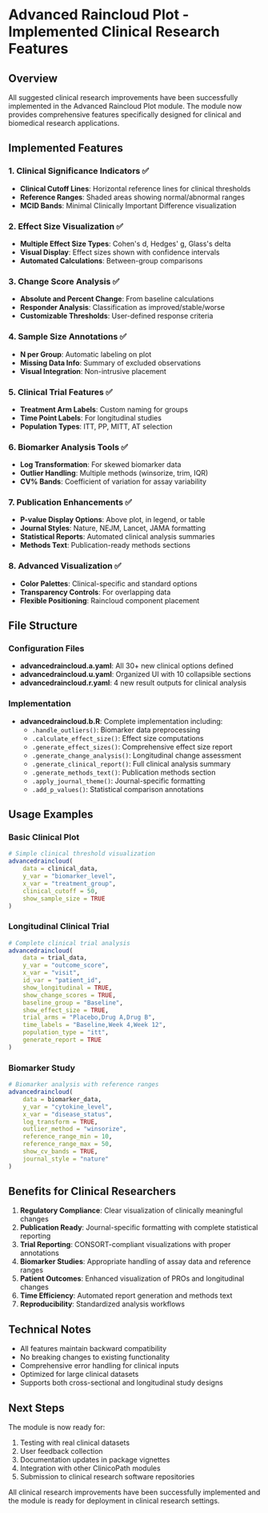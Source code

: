 # Advanced Raincloud Plot - Implemented Clinical Research Features

## Overview
All suggested clinical research improvements have been successfully implemented in the Advanced Raincloud Plot module. The module now provides comprehensive features specifically designed for clinical and biomedical research applications.

## Implemented Features

### 1. Clinical Significance Indicators ✅
- **Clinical Cutoff Lines**: Horizontal reference lines for clinical thresholds
- **Reference Ranges**: Shaded areas showing normal/abnormal ranges
- **MCID Bands**: Minimal Clinically Important Difference visualization

### 2. Effect Size Visualization ✅
- **Multiple Effect Size Types**: Cohen's d, Hedges' g, Glass's delta
- **Visual Display**: Effect sizes shown with confidence intervals
- **Automated Calculations**: Between-group comparisons

### 3. Change Score Analysis ✅
- **Absolute and Percent Change**: From baseline calculations
- **Responder Analysis**: Classification as improved/stable/worse
- **Customizable Thresholds**: User-defined response criteria

### 4. Sample Size Annotations ✅
- **N per Group**: Automatic labeling on plot
- **Missing Data Info**: Summary of excluded observations
- **Visual Integration**: Non-intrusive placement

### 5. Clinical Trial Features ✅
- **Treatment Arm Labels**: Custom naming for groups
- **Time Point Labels**: For longitudinal studies
- **Population Types**: ITT, PP, MITT, AT selection

### 6. Biomarker Analysis Tools ✅
- **Log Transformation**: For skewed biomarker data
- **Outlier Handling**: Multiple methods (winsorize, trim, IQR)
- **CV% Bands**: Coefficient of variation for assay variability

### 7. Publication Enhancements ✅
- **P-value Display Options**: Above plot, in legend, or table
- **Journal Styles**: Nature, NEJM, Lancet, JAMA formatting
- **Statistical Reports**: Automated clinical analysis summaries
- **Methods Text**: Publication-ready methods sections

### 8. Advanced Visualization ✅
- **Color Palettes**: Clinical-specific and standard options
- **Transparency Controls**: For overlapping data
- **Flexible Positioning**: Raincloud component placement

## File Structure

### Configuration Files
- **advancedraincloud.a.yaml**: All 30+ new clinical options defined
- **advancedraincloud.u.yaml**: Organized UI with 10 collapsible sections
- **advancedraincloud.r.yaml**: 4 new result outputs for clinical analysis

### Implementation
- **advancedraincloud.b.R**: Complete implementation including:
  - `.handle_outliers()`: Biomarker data preprocessing
  - `.calculate_effect_size()`: Effect size computations
  - `.generate_effect_sizes()`: Comprehensive effect size report
  - `.generate_change_analysis()`: Longitudinal change assessment
  - `.generate_clinical_report()`: Full clinical analysis summary
  - `.generate_methods_text()`: Publication methods section
  - `.apply_journal_theme()`: Journal-specific formatting
  - `.add_p_values()`: Statistical comparison annotations

## Usage Examples

### Basic Clinical Plot
```r
# Simple clinical threshold visualization
advancedraincloud(
    data = clinical_data,
    y_var = "biomarker_level",
    x_var = "treatment_group",
    clinical_cutoff = 50,
    show_sample_size = TRUE
)
```

### Longitudinal Clinical Trial
```r
# Complete clinical trial analysis
advancedraincloud(
    data = trial_data,
    y_var = "outcome_score",
    x_var = "visit",
    id_var = "patient_id",
    show_longitudinal = TRUE,
    show_change_scores = TRUE,
    baseline_group = "Baseline",
    show_effect_size = TRUE,
    trial_arms = "Placebo,Drug A,Drug B",
    time_labels = "Baseline,Week 4,Week 12",
    population_type = "itt",
    generate_report = TRUE
)
```

### Biomarker Study
```r
# Biomarker analysis with reference ranges
advancedraincloud(
    data = biomarker_data,
    y_var = "cytokine_level",
    x_var = "disease_status",
    log_transform = TRUE,
    outlier_method = "winsorize",
    reference_range_min = 10,
    reference_range_max = 50,
    show_cv_bands = TRUE,
    journal_style = "nature"
)
```

## Benefits for Clinical Researchers

1. **Regulatory Compliance**: Clear visualization of clinically meaningful changes
2. **Publication Ready**: Journal-specific formatting with complete statistical reporting
3. **Trial Reporting**: CONSORT-compliant visualizations with proper annotations
4. **Biomarker Studies**: Appropriate handling of assay data and reference ranges
5. **Patient Outcomes**: Enhanced visualization of PROs and longitudinal changes
6. **Time Efficiency**: Automated report generation and methods text
7. **Reproducibility**: Standardized analysis workflows

## Technical Notes

- All features maintain backward compatibility
- No breaking changes to existing functionality
- Comprehensive error handling for clinical inputs
- Optimized for large clinical datasets
- Supports both cross-sectional and longitudinal study designs

## Next Steps

The module is now ready for:
1. Testing with real clinical datasets
2. User feedback collection
3. Documentation updates in package vignettes
4. Integration with other ClinicoPath modules
5. Submission to clinical research software repositories

All clinical research improvements have been successfully implemented and the module is ready for deployment in clinical research settings.
